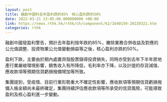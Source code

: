 ```yaml
---
layout: post
title: 融創中國料去年盈利跌約85%　核心盈利跌約50%
date: 2022-03-21 23:05:00.000000000 +08:00
link: https://news.rthk.hk/rthk/ch/component/k2/1640159-20220321.htm
categories: rthk
---
```


融創中國發盈利警告，預計去年盈利按年跌約85%，撇除業務合併收益及對應的公允值調整、投資物業公允值變動損益等之後，核心盈利亦跌約50%。

盈利下跌，主要由於期內處置貝殼股票錄得投資損失，同時亦受到去年下半年房地產行業嚴峻環境影響，銷售收入有所降低，毛利率亦下降，以及計提的存貨減值、應收款項等預期信貸虧損撥備增加等所致。

集團提到，受疫情、目前行業形勢重大不確定性影響，應收款項等預期信貸虧損撥備入帳金額尚未最終確定，集團持續評估應收款項等所承受的信貸風險，可能導致盈利及核心盈利進一步變動。
